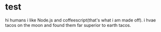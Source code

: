 # test
hi humans i like Node.js and coffeescript(that's what i am made off).
i hvae tacos on the moon and found them far superior  to earth tacos.
